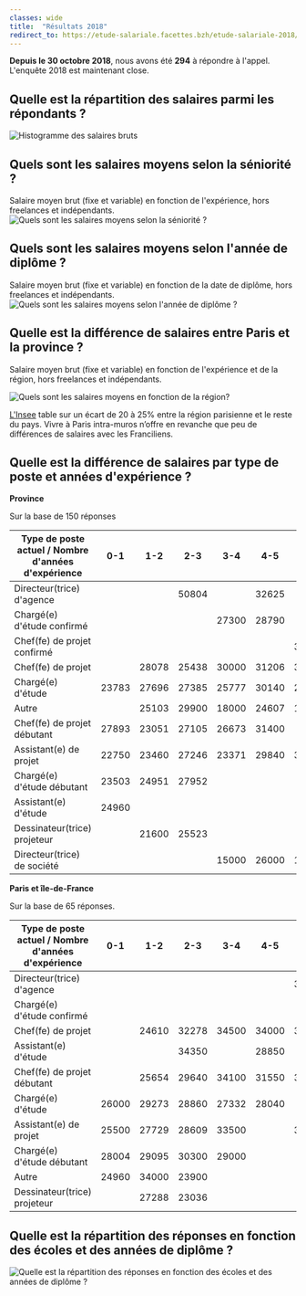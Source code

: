 ```yaml
---
classes: wide
title:  "Résultats 2018"
redirect_to: https://etude-salariale.facettes.bzh/etude-salariale-2018/
---
```

**Depuis le 30 octobre 2018**, nous avons été **294** à répondre à l'appel. L'enquête 2018 est maintenant close.

## Quelle est la répartition des salaires parmi les répondants ?

![Histogramme des salaires bruts](/etude-salariale-paysagiste-concepteur/assets/images/histogram_rem.png)

## Quels sont les salaires moyens selon la séniorité ?
Salaire moyen brut (fixe et variable) en fonction de l'expérience, hors freelances et indépendants.
![Quels sont les salaires moyens selon la séniorité ?](/etude-salariale-paysagiste-concepteur/assets/images/avg_salary_exp.png)

## Quels sont les salaires moyens selon l'année de diplôme ?
Salaire moyen brut (fixe et variable) en fonction de la date de diplôme, hors freelances et indépendants.
![Quels sont les salaires moyens selon l'année de diplôme ?](/etude-salariale-paysagiste-concepteur/assets/images/avg_salary_diplome_year.png)

## Quelle est la différence de salaires entre Paris et la province ?

Salaire moyen brut (fixe et variable) en fonction de l'expérience et de la région, hors freelances et indépendants.

![Quels sont les salaires moyens en fonction de la région?](/etude-salariale-paysagiste-concepteur/assets/images/avg_salary_exp_per_region.png)

[L'Insee](https://www.insee.fr/fr/statistiques) table sur un écart de 20 à 25% entre la région parisienne et le reste du pays. Vivre à Paris intra-muros n’offre en revanche que peu de différences de salaires avec les Franciliens.

## Quelle est la différence de salaires par type de poste et années d'expérience ?

**Province**

Sur la base de 150 réponses

| Type de poste actuel /  Nombre d'années d'expérience |  0-1  |  1-2  |  2-3  |  3-4  |  4-5  |  5-6  |  6-7  |  7-8  |  8-9  |  9-10 |
|------------------------------------------------------|:-----:|:-----:|:-----:|:-----:|:-----:|:-----:|:-----:|:-----:|:-----:|:-----:|
| Directeur(trice) d'agence                            |       |       | 50804 |       | 32625 |       |       | 40850 |       | 43200 |
| Chargé(e) d'étude confirmé                           |       |       |       | 27300 | 28790 |       |       |       | 38133 | 28200 |
| Chef(fe) de projet confirmé                          |       |       |       |       |       | 31700 |       | 21600 | 31200 | 39450 |
| Chef(fe) de projet                                   |       | 28078 | 25438 | 30000 | 31206 | 30600 | 31800 | 28080 | 28810 | 37097 |
| Chargé(e) d'étude                                    | 23783 | 27696 | 27385 | 25777 | 30140 | 28505 |   0   | 38571 | 38500 |       |
| Autre                                                |       | 25103 | 29900 | 18000 | 24607 | 19500 | 29000 | 38400 | 27800 |       |
| Chef(fe) de projet débutant                          | 27893 | 23051 | 27105 | 26673 | 31400 |       |       |       |       |       |
| Assistant(e) de projet                               | 22750 | 23460 | 27246 | 23371 | 29840 | 32000 |       |       |       |       |
| Chargé(e) d'étude débutant                           | 23503 | 24951 | 27952 |       |       |       |       |       |       |       |
| Assistant(e) d'étude                                 | 24960 |       |       |       |       |       |       |       |       |       |
| Dessinateur(trice) projeteur                         |       | 21600 | 25523 |       |       |       | 23400 |       |       |       |
| Directeur(trice) de société                          |       |       |       | 15000 | 26000 | 18960 | 23400 |       |       |       |

**Paris et île-de-France**

Sur la base de 65 réponses.

| Type de poste actuel / Nombre d'années d'expérience  |  0-1  |  1-2  |  2-3  |  3-4  |  4-5  |  5-6  |  6-7  |  7-8  |  8-9  |  9-10 |
|------------------------------------------------------|:-----:|:-----:|:-----:|:-----:|:-----:|:-----:|:-----:|:-----:|:-----:|:-----:|
| Directeur(trice) d'agence                            |       |       |       |       |       | 38850 |       |       | 60000 |       |
| Chargé(e) d'étude confirmé                           |       |       |       |       |       |       |       |       |       | 36100 |
| Chef(fe) de projet                                   |       | 24610 | 32278 | 34500 | 34000 | 34062 | 25500 | 41000 | 31180 |       |
| Assistant(e) d'étude                                 |       |       | 34350 |       | 28850 |       |       |       |       |       |
| Chef(fe) de projet débutant                          |       | 25654 | 29640 | 34100 | 31550 | 31700 | 36000 |       |       |       |
| Chargé(e) d'étude                                    | 26000 | 29273 | 28860 | 27332 | 28040 |       |       | 36800 |       |       |
| Assistant(e) de projet                               | 25500 | 27729 | 28609 | 33500 |       | 32600 |       |       |       |       |
| Chargé(e) d'étude débutant                           | 28004 | 29095 | 30300 | 29000 |       |       |       |       |       |       |
| Autre                                                | 24960 | 34000 | 23900 |       |       |       | 29050 |       |       | 40000 |
| Dessinateur(trice) projeteur                         |       | 27288 | 23036 |       |       |       |       |       |       |       |

## Quelle est la répartition des réponses en fonction des écoles et des années de diplôme ?

![Quelle est la répartition des réponses en fonction des écoles et des années de diplôme ?](/etude-salariale-paysagiste-concepteur/assets/images/Nombre_de_participations.png)
